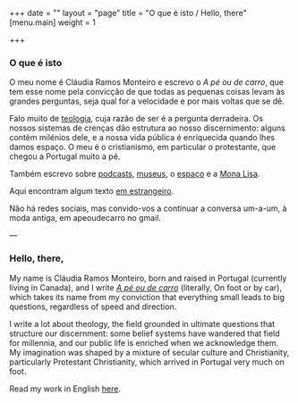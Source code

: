 +++
date = ""
layout = "page"
title = "O que é isto / Hello, there"
[menu.main]
weight = 1

+++
### O que é isto

O meu nome é Cláudia Ramos Monteiro e escrevo o _A pé ou de carro_, que tem esse nome pela convicção de que todas as pequenas coisas levam às grandes perguntas, seja qual for a velocidade e por mais voltas que se dê.

Falo muito de [teologia](/blog/teologia), cuja razão de ser é a pergunta derradeira. Os nossos sistemas de crenças dão estrutura ao nosso discernimento: alguns contêm milénios dele, e a nossa vida pública é enriquecida quando lhes damos espaço. O meu é o cristianismo, em particular o protestante, que chegou a Portugal muito a pé.

Também escrevo sobre [podcasts](/blog/podcasts), [museus](/blog/museus/), o [espaço](/blog/espaço/) e a [Mona Lisa](/blog/mona-lisa/).

Aqui encontram algum texto [em estrangeiro](/blog/en-inglés).

Não há redes sociais, mas convido-vos a continuar a conversa um-a-um, à moda antiga, em apeoudecarro no gmail.

—

### Hello, there,

My name is Cláudia Ramos Monteiro, born and raised in Portugal (currently living in Canada), and I write [_A pé ou de carro_](/blog/en-inglés) (literally, On foot or by car), which takes its name from my conviction that everything small leads to big questions, regardless of speed and direction.

I write a lot about theology, the field grounded in ultimate questions that structure our discernment: some belief systems have wandered that field for millennia, and our public life is enriched when we acknowledge them. My imagination was shaped by a mixture of secular culture and Christianity, particularly Protestant Christianity, which arrived in Portugal very much on foot.

Read my work in English [here](/blog/en-inglés).
